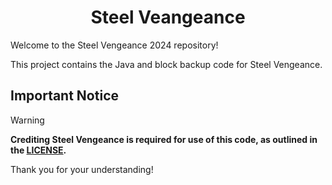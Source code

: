 <h1 align="center">Steel Veangeance</h1>


Welcome to the Steel Vengeance 2024 repository! 

This project contains the Java and block backup code for Steel Vengeance.


## Important Notice

> [!WARNING]  
> **Crediting Steel Vengeance is required for use of this code, as outlined in the [LICENSE](https://github.com/BMMS-Robotics/bmms-steelvengeance-2024/tree/main?tab=ISC-1-ov-file).**

Thank you for your understanding!
